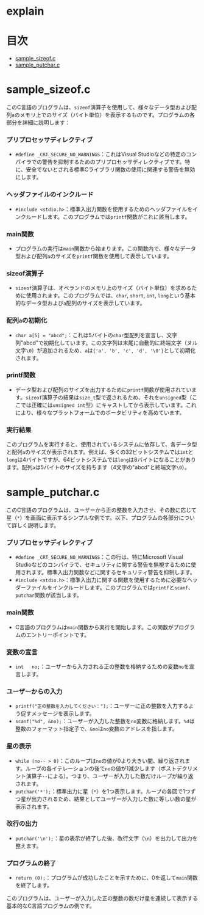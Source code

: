 # explain
# 目次
- [sample_sizeof.c](#samplesizeof.c)
- [sample_putchar.c](#sampleputcharc)

# sample_sizeof.c

このC言語のプログラムは、`sizeof`演算子を使用して、様々なデータ型および配列`a`のメモリ上でのサイズ（バイト単位）を表示するものです。プログラムの各部分を詳細に説明します：

### プリプロセッサディレクティブ
- `#define _CRT_SECURE_NO_WARNINGS`：これはVisual Studioなどの特定のコンパイラでの警告を抑制するためのプリプロセッサディレクティブです。特に、安全でないとされる標準Cライブラリ関数の使用に関連する警告を無効にします。

### ヘッダファイルのインクルード
- `#include <stdio.h>`：標準入出力関数を使用するためのヘッダファイルをインクルードします。このプログラムでは`printf`関数がこれに該当します。

### main関数
- プログラムの実行は`main`関数から始まります。この関数内で、様々なデータ型および配列`a`のサイズを`printf`関数を使用して表示しています。

### sizeof演算子
- `sizeof`演算子は、オペランドのメモリ上のサイズ（バイト単位）を求めるために使用されます。このプログラムでは、`char`, `short`, `int`, `long`という基本的なデータ型および`a`配列のサイズを表示しています。

### 配列`a`の初期化
- `char a[5] = "abcd";`：これは5バイトの`char`型配列を宣言し、文字列"abcd"で初期化しています。この文字列は末尾に自動的に終端文字（ヌル文字`\0`）が追加されるため、`a`は`{'a', 'b', 'c', 'd', '\0'}`として初期化されます。

### printf関数
- データ型および配列のサイズを出力するために`printf`関数が使用されています。`sizeof`演算子の結果は`size_t`型で返されるため、それを`unsigned`型（ここでは正確には`unsigned int`型）にキャストしてから表示しています。これにより、様々なプラットフォームでのポータビリティを高めています。

### 実行結果
このプログラムを実行すると、使用されているシステムに依存して、各データ型と配列`a`のサイズが表示されます。例えば、多くの32ビットシステムでは`int`と`long`は4バイトですが、64ビットシステムでは`long`は8バイトになることがあります。配列`a`は5バイトのサイズを持ちます（4文字の"abcd"と終端文字`\0`）。

# sample_putchar.c

このC言語のプログラムは、ユーザーから正の整数を入力させ、その数に応じて星（`*`）を画面に表示するシンプルな例です。以下、プログラムの各部分について詳しく説明します。

### プリプロセッサディレクティブ
- `#define _CRT_SECURE_NO_WARNINGS`：この行は、特にMicrosoft Visual Studioなどのコンパイラで、セキュリティに関する警告を無視するために使用されます。標準入出力関数などに関するセキュリティ警告を抑制します。
- `#include <stdio.h>`：標準入出力に関する関数を使用するために必要なヘッダーファイルをインクルードします。このプログラムでは`printf`と`scanf`、`putchar`関数が該当します。

### main関数
- C言語のプログラムは`main`関数から実行を開始します。この関数がプログラムのエントリーポイントです。

### 変数の宣言
- `int	 no;`：ユーザーから入力される正の整数を格納するための変数`no`を宣言します。

### ユーザーからの入力
- `printf("正の整数を入力してください：");`：ユーザーに正の整数を入力するよう促すメッセージを表示します。
- `scanf("%d", &no);`：ユーザーが入力した整数を`no`変数に格納します。`%d`は整数のフォーマット指定子で、`&no`は`no`変数のアドレスを指します。

### 星の表示
- `while (no-- > 0)`：このループは`no`の値が0より大きい間、繰り返されます。ループの各イテレーションの後で`no`の値が1減少します（ポストデクリメント演算子`--`による）。つまり、ユーザーが入力した数だけループが繰り返されます。
- `putchar('*');`：標準出力に星（`*`）を1つ表示します。ループの各回で1つずつ星が出力されるため、結果としてユーザーが入力した数に等しい数の星が表示されます。

### 改行の出力
- `putchar('\n');`：星の表示が終了した後、改行文字（`\n`）を出力して出力を整えます。

### プログラムの終了
- `return (0);`：プログラムが成功したことを示すために、0を返して`main`関数を終了します。

このプログラムは、ユーザーが入力した正の整数の数だけ星を連続して表示する基本的なC言語プログラムの例です。
